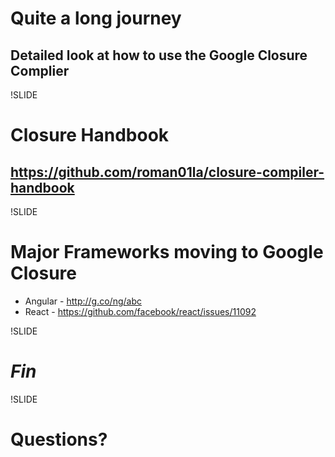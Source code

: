 
# Quite a long journey
## Detailed look at how to use the Google Closure Complier

!SLIDE

# Closure Handbook
## https://github.com/roman01la/closure-compiler-handbook

!SLIDE

# Major Frameworks moving to Google Closure
* Angular - http://g.co/ng/abc
* React - https://github.com/facebook/react/issues/11092

!SLIDE

# *Fin*

!SLIDE

# Questions?
